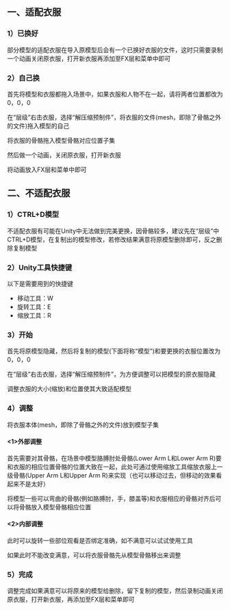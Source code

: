 ## 一、适配衣服

### 1）已换好

部分模型的适配衣服在导入原模型后会有一个已换好衣服的文件，这时只需要录制一个动画关闭原衣服，打开新衣服再添加至FX层和菜单中即可

### 2）自己换

首先将模型和衣服都拖入场景中，如果衣服和人物不在一起，请将两者位置都改为0，0，0

在“层级”右击衣服，选择“解压缩预制件”，将衣服的文件(mesh，即除了骨骼之外的文件)拖入模型的自己

将衣服的骨骼拖入模型骨骼对应位置子集

然后做一个动画，关闭原衣服，打开新衣服

将动画放入FX层和菜单中即可

## 二、不适配衣服

### 1）CTRL+D模型

不适配衣服有可能在Unity中无法做到完美更换，因骨骼较多，建议先在“层级”中CTRL+D模型，在复制出的模型修改，若修改结果满意将原模型删除即可，反之删除复制模型

### 2）Unity工具快捷键

以下是需要用到的快捷键

- 移动工具：W
- 旋转工具：E
- 缩放工具：R

### 3）开始

首先将原模型隐藏，然后将复制的模型(下面将称“模型”)和要更换的衣服位置改为0，0，0

在“层级”右击衣服，选择“解压缩预制件”，为方便调整可以把模型的原衣服隐藏

调整衣服的大小(缩放)和位置使其大致适配模型

### 4）调整

将衣服本体(mesh，即除了骨骼之外的文件)放到模型子集

#### <1>外部调整

首先需要对其骨骼，在场景中模型胳膊肘处骨骼(Lower Arm L和Lower Arm R)要和衣服的相应位置骨骼的位置大致在一起，此处可通过使用缩放工具缩放衣服上一级骨骼(Upper Arm L和Upper Arm R)来实现（也可以移动过去，但移动的效果看起来不是太好）

将模型一些可以弯曲的骨骼(例如胳膊肘，手，膝盖等)和衣服相应的骨骼对齐后可以将骨骼放入模型骨骼相应位置

#### <2>内部调整

此时可以旋转一些部位观看是否绑定准确，如不满意可以试试使用工具

如果此时不能改变满意，可以将衣服骨骼先从模型骨骼移出来调整

### 5）完成

调整完成如果满意可以将原来的模型给删除，留下复制的模型，然后录制动画关闭原衣服，打开新衣服，再添加至FX层和菜单即可